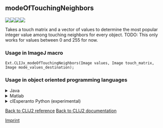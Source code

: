 ## modeOfTouchingNeighbors
<img src="images/mini_empty_logo.png"/><img src="images/mini_empty_logo.png"/><img src="images/mini_clijx_logo.png"/><img src="images/mini_cle_logo.png"/>

Takes a touch matrix and a vector of values to determine the most popular integer value among touching neighbors for every object.
TODO: This only works for values between 0 and 255 for now.

### Usage in ImageJ macro
```
Ext.CLIJx_modeOfTouchingNeighbors(Image values, Image touch_matrix, Image mode_values_destination);
```


### Usage in object oriented programming languages



<details>

<summary>
Java
</summary>
<pre class="highlight">// init CLIJ and GPU
import net.haesleinhuepf.clijx.CLIJx;
import net.haesleinhuepf.clij.clearcl.ClearCLBuffer;
CLIJx clijx = CLIJx.getInstance();

// get input parameters
ClearCLBuffer values = clijx.push(valuesImagePlus);
ClearCLBuffer touch_matrix = clijx.push(touch_matrixImagePlus);
mode_values_destination = clijx.create(values);
</pre>

<pre class="highlight">
// Execute operation on GPU
clijx.modeOfTouchingNeighbors(values, touch_matrix, mode_values_destination);
</pre>

<pre class="highlight">
// show result
mode_values_destinationImagePlus = clijx.pull(mode_values_destination);
mode_values_destinationImagePlus.show();

// cleanup memory on GPU
clijx.release(values);
clijx.release(touch_matrix);
clijx.release(mode_values_destination);
</pre>

</details>



<details>

<summary>
Matlab
</summary>
<pre class="highlight">% init CLIJ and GPU
clijx = init_clatlabx();

% get input parameters
values = clijx.pushMat(values_matrix);
touch_matrix = clijx.pushMat(touch_matrix_matrix);
mode_values_destination = clijx.create(values);
</pre>

<pre class="highlight">
% Execute operation on GPU
clijx.modeOfTouchingNeighbors(values, touch_matrix, mode_values_destination);
</pre>

<pre class="highlight">
% show result
mode_values_destination = clijx.pullMat(mode_values_destination)

% cleanup memory on GPU
clijx.release(values);
clijx.release(touch_matrix);
clijx.release(mode_values_destination);
</pre>

</details>



<details>

<summary>
clEsperanto Python (experimental)
</summary>
<pre class="highlight">import pyclesperanto_prototype as cle

cle.mode_of_touching_neighbors(values, touch_matrix, mode_values_destination)

</pre>



</details>



[Back to CLIJ2 reference](https://clij.github.io/clij2-docs/reference)
[Back to CLIJ2 documentation](https://clij.github.io/clij2-docs)

[Imprint](https://clij.github.io/imprint)
